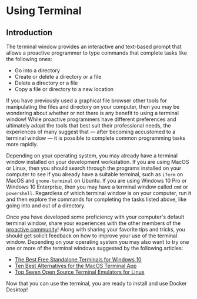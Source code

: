 # Using Terminal

## Introduction

The terminal window provides an interactive and text-based prompt that allows a
proactive programmer to type commands that complete tasks like the following
ones:

* Go into a directory
* Create or delete a directory or a file
* Delete a directory or a file
* Copy a file or directory to a new location

If you have previously used a graphical file browser other tools for
manipulating the files and directory on your computer, then you may be wondering
about whether or not there is any benefit to using a terminal window! While
proactive programmers have different preferences and ultimately adopt the tools
that best suit their professional needs, the experiences of many suggest that
&mdash; after becoming accustomed to a terminal window &mdash; it is possible to
complete common programming tasks more rapidly.

Depending on your operating system, you may already have a terminal window
installed on your development workstation. If you are using MacOS or Linux, then
you should search through the programs installed on your computer to see if you
already have a suitable terminal, such as `iTerm` on MacOS and `gnome-terminal`
on Ubuntu. If you are using Windows 10 Pro or Windows 10 Enterprise, then you
may have a terminal window called `cmd` or `powershell`. Regardless of which
terminal window is on your computer, run it and then explore the commands for
completing the tasks listed above, like going into and out of a directory.

Once you have developed some proficiency with your computer's default terminal
window, share your experiences with the other members of the [proactive
community](/proactive-community/community-connections/)! Along with sharing
your favorite tips and tricks, you should get solicit feedback on how to
improve your use of the terminal window. Depending on your operating system you
may also want to try one one or more of the terminal windows suggested by the
following articles:

* [The Best Free Standalone Terminals for Windows 10](https://dev.to/adnanmostafa/the-best-free-standalone-terminals-for-windows-2019-kmj)
* [Ten Best Alternatives for the MacOS Terminal App](https://www.fossmint.com/alternative-terminal-apps-for-macos/)
* [Top Seven Open Source Terminal Emulators for Linux](https://opensource.com/life/17/10/top-terminal-emulators)

Now that you can use the terminal, you are ready to install and use
Docker Desktop!
